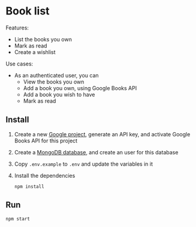 # Book list

Features:
* List the books you own
* Mark as read
* Create a wishlist

Use cases:
* As an authenticated user, you can
  * View the books you own
  * Add a book you own, using Google Books API
  * Add a book you wish to have
  * Mark as read

## Install

1. Create a new [Google project](https://console.developers.google.com/projectselector/apis/credentials),
   generate an API key, and activate Google Books API for this project
2. Create a [MongoDB database](http://mlab.com/), and create an user for this database
3. Copy `.env.example` to `.env` and update the variables in it
4. Install the dependencies

       npm install

## Run

    npm start